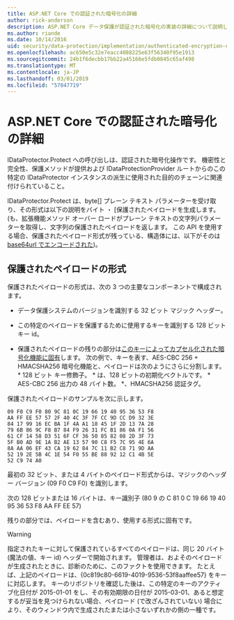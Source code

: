 ```yaml
---
title: ASP.NET Core での認証された暗号化の詳細
author: rick-anderson
description: ASP.NET Core データ保護が認証された暗号化の実装の詳細について説明します。
ms.author: riande
ms.date: 10/14/2016
uid: security/data-protection/implementation/authenticated-encryption-details
ms.openlocfilehash: ac650e5c32e7eacc4088225e63f56340f95e1913
ms.sourcegitcommit: 24b1f6decbb17bb22a45166e5fdb0845c65af498
ms.translationtype: MT
ms.contentlocale: ja-JP
ms.lasthandoff: 03/01/2019
ms.locfileid: "57047719"
---
```

# <a name="authenticated-encryption-details-in-aspnet-core"></a>ASP.NET Core での認証された暗号化の詳細

<a name="data-protection-implementation-authenticated-encryption-details"></a>

IDataProtector.Protect への呼び出しは、認証された暗号化操作です。 機密性と完全性、保護メソッドが提供および IDataProtectionProvider ルートからのこの特定の IDataProtector インスタンスの派生に使用された目的のチェーンに関連付けられていること。

IDataProtector.Protect は、byte[] プレーン テキスト パラメーターを受け取り、その形式は以下の説明をバイト ・ [保護されたペイロードを生成します。 (も、拡張機能メソッド オーバー ロードがプレーン テキストの文字列パラメーターを取得し、文字列の保護されたペイロードを返します。 この API を使用する場合、保護されたペイロード形式が残っている、構造体には、以下がそのは[base64url でエンコードされた](https://tools.ietf.org/html/rfc4648#section-5))。

## <a name="protected-payload-format"></a>保護されたペイロードの形式

保護されたペイロードの形式は、次の 3 つの主要なコンポーネントで構成されます。

* データ保護システムのバージョンを識別する 32 ビット マジック ヘッダー。

* この特定のペイロードを保護するために使用するキーを識別する 128 ビット キー id。

* 保護されたペイロードの残りの部分は[このキーによってカプセル化された暗号化機能に固有](xref:security/data-protection/implementation/subkeyderivation#data-protection-implementation-subkey-derivation)します。 次の例で、キーを表す、AES-CBC 256 + HMACSHA256 暗号化機能と、ペイロードは次のようにさらに分割します。 * 128 ビット キー修飾子。 * は、128 ビットの初期化ベクトルです。 * AES-CBC 256 出力の 48 バイト数。 *、HMACSHA256 認証タグ。

保護されたペイロードのサンプルを次に示します。

```
09 F0 C9 F0 80 9C 81 0C 19 66 19 40 95 36 53 F8
AA FF EE 57 57 2F 40 4C 3F 7F CC 9D CC D9 32 3E
84 17 99 16 EC BA 1F 4A A1 18 45 1F 2D 13 7A 28
79 6B 86 9C F8 B7 84 F9 26 31 FC B1 86 0A F1 56
61 CF 14 58 D3 51 6F CF 36 50 85 82 08 2D 3F 73
5F B0 AD 9E 1A B2 AE 13 57 90 C8 F5 7C 95 4E 6A
8A AA 06 EF 43 CA 19 62 84 7C 11 B2 C8 71 9D AA
52 19 2E 5B 4C 1E 54 F0 55 BE 88 92 12 C1 4B 5E
52 C9 74 A0
```

最初の 32 ビット、または 4 バイトのペイロード形式からは、マジックのヘッダー バージョン (09 F0 C9 F0) を識別します。

次の 128 ビットまたは 16 バイトは、キー識別子 (80 9 の C 81 0 C 19 66 19 40 95 36 53 F8 AA FF EE 57)

残りの部分では、ペイロードを含むあり、使用する形式に固有です。

>[!WARNING]
> 指定されたキーに対して保護されているすべてのペイロードは、同じ 20 バイト (魔法の値、キー id) ヘッダーで開始されます。 管理者は、およそのペイロードが生成されたときに、診断のために、このファクトを使用できます。 たとえば、上記のペイロードは、{0c819c80-6619-4019-9536-53f8aaffee57} をキーに対応します。 キーのリポジトリを確認した後は、この特定のキーのアクティブ化日付が 2015-01-01 をし、その有効期限の日付が 2015-03-01、あると想定するが妥当を見つけられない場合、ペイロード (で改ざんされていない) 場合により、そのウィンドウ内で生成されたまたは小さないずれかの側の一種です。
